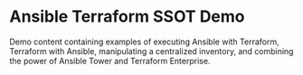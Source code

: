# Ansible Terraform SSOT Demo

Demo content containing examples of executing Ansible with Terraform, Terraform with Ansible, manipulating a centralized inventory, and combining the power of Ansible Tower and Terraform Enterprise.
